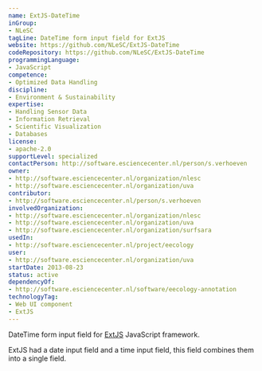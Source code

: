 ```yaml
---
name: ExtJS-DateTime
inGroup:
- NLeSC
tagLine: DateTime form input field for ExtJS
website: https://github.com/NLeSC/ExtJS-DateTime
codeRepository: https://github.com/NLeSC/ExtJS-DateTime
programmingLanguage:
- JavaScript
competence:
- Optimized Data Handling
discipline:
- Environment & Sustainability
expertise:
- Handling Sensor Data
- Information Retrieval
- Scientific Visualization
- Databases
license:
- apache-2.0
supportLevel: specialized
contactPerson: http://software.esciencecenter.nl/person/s.verhoeven
owner:
- http://software.esciencecenter.nl/organization/nlesc
- http://software.esciencecenter.nl/organization/uva
contributor:
- http://software.esciencecenter.nl/person/s.verhoeven
involvedOrganization:
- http://software.esciencecenter.nl/organization/nlesc
- http://software.esciencecenter.nl/organization/uva
- http://software.esciencecenter.nl/organization/surfsara
usedIn:
- http://software.esciencecenter.nl/project/eecology
user:
- http://software.esciencecenter.nl/organization/uva
startDate: 2013-08-23
status: active
dependencyOf:
- http://software.esciencecenter.nl/software/eecology-annotation
technologyTag:
- Web UI component
- ExtJS
---
```

DateTime form input field for [ExtJS](https://www.sencha.com/products/extjs/) JavaScript framework.

ExtJS had a date input field and a time input field, this field combines them into a single field.
